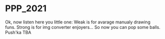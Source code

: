# PPP_2021
Ok, now listen here you little one: 
Weak is for avarage manualy drawing funs. 
Strong is for img converter enjoyers... 
So now you can pop some balls.
Push'ka TBA